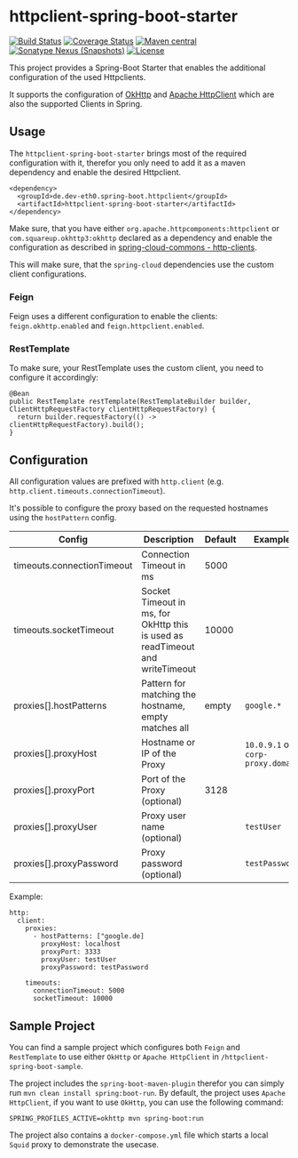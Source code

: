 # httpclient-spring-boot-starter

[![Build Status](https://travis-ci.com/deveth0/httpclient-spring-boot-starter.svg)](https://travis-ci.com/github/deveth0/httpclient-spring-boot-starter)
[![Coverage Status](https://coveralls.io/repos/github/deveth0/httpclient-spring-boot-starter/badge.svg?branch=master)](https://coveralls.io/github/deveth0/httpclient-spring-boot-starter?branch=master)
[![Maven central](https://maven-badges.herokuapp.com/maven-central/de.dev-eth0.spring-boot.httpclient/httpclient-spring-boot-starter/badge.svg)](https://maven-badges.herokuapp.com/maven-central/de.dev-eth0.spring-boot.httpclient/httpclient-spring-boot-starter)
[![Sonatype Nexus (Snapshots)](https://img.shields.io/nexus/s/https/oss.sonatype.org/de.dev-eth0.spring-boot.httpclient/httpclient-spring-boot-starter.svg)](https://oss.sonatype.org/content/repositories/snapshots/de/dev-eth0/spring-boot/httpclient/httpclient-spring-boot-starter/)
[![License](https://img.shields.io/github/license/deveth0/httpclient-spring-boot-starter?color=brightgreen)](http://www.apache.org/licenses/LICENSE-2.0.html)

This project provides a Spring-Boot Starter that enables the additional configuration of the used Httpclients. 

It supports the configuration of [OkHttp](https://square.github.io/okhttp/) and [Apache HttpClient](https://hc.apache.org/httpcomponents-client-ga/) which are also the supported Clients in Spring.

## Usage

The `httpclient-spring-boot-starter` brings most of the required configuration with it, therefor you only need to add it as a maven dependency and enable the desired Httpclient.
 
```
<dependency>
  <groupId>de.dev-eth0.spring-boot.httpclient</groupId>
  <artifactId>httpclient-spring-boot-starter</artifactId>
</dependency>
```

Make sure, that you have either `org.apache.httpcomponents:httpclient` or `com.squareup.okhttp3:okhttp` declared as a dependency and enable the configuration as described in [spring-cloud-commons - http-clients](https://cloud.spring.io/spring-cloud-commons/reference/html/#http-clients).

This will make sure, that the `spring-cloud` dependencies use the custom client configurations.
 
### Feign

Feign uses a different configuration to enable the clients: `feign.okhttp.enabled` and `feign.httpclient.enabled`. 

### RestTemplate

To make sure, your RestTemplate uses the custom client, you need to configure it accordingly:
```
@Bean
public RestTemplate restTemplate(RestTemplateBuilder builder, ClientHttpRequestFactory clientHttpRequestFactory) {
  return builder.requestFactory(() -> clientHttpRequestFactory).build();
}
```

## Configuration 

All configuration values are prefixed with `http.client` (e.g. `http.client.timeouts.connectionTimeout`).

It's possible to configure the proxy based on the requested hostnames using the `hostPattern` config.

| Config | Description | Default | Example | 
|---|---|---|---|
| timeouts.connectionTimeout  | Connection Timeout in ms  | 5000 |  |
| timeouts.socketTimeout  |  Socket Timeout in ms, for OkHttp this is used as readTimeout and writeTimeout | 10000  |
| proxies[].hostPatterns | Pattern for matching the hostname, empty matches all  | empty | `google.*`  |
| proxies[].proxyHost | Hostname or IP of the Proxy | | `10.0.9.1` or `corp-proxy.domain` |
| proxies[].proxyPort | Port of the Proxy (optional) | 3128 | |
| proxies[].proxyUser | Proxy user name (optional) | | `testUser`|
| proxies[].proxyPassword | Proxy password (optional) | | `testPassword` |

Example:
```
http:
  client:
    proxies:
      - hostPatterns: ["google.de]
        proxyHost: localhost
        proxyPort: 3333
        proxyUser: testUser
        proxyPassword: testPassword

    timeouts:
      connectionTimeout: 5000
      socketTimeout: 10000
```

## Sample Project

You can find a sample project which configures both `Feign` and `RestTemplate` to use either `OkHttp` or `Apache HttpClient` in `/httpclient-spring-boot-sample`.

The project includes the `spring-boot-maven-plugin` therefor you can simply run `mvn clean install spring:boot-run`. By default, the project uses `Apache HttpClient`, if you want to use `OkHttp`, you can use the following command:

```
SPRING_PROFILES_ACTIVE=okhttp mvn spring-boot:run
```

The project also contains a `docker-compose.yml` file which starts a local `Squid` proxy to demonstrate the usecase.
